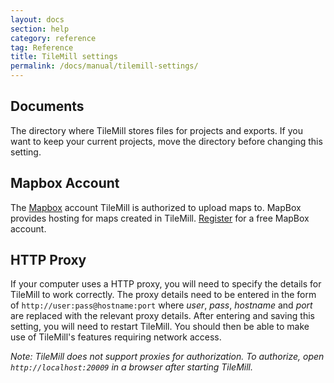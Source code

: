 ```yaml
---
layout: docs
section: help
category: reference
tag: Reference
title: TileMill settings
permalink: /docs/manual/tilemill-settings/
---
```


## Documents

The directory where TileMill stores files for projects and exports. If you want to keep your current projects, move the directory before changing this setting.

## Mapbox Account

The [Mapbox](https://mapbox.com) account TileMill is authorized to upload maps to. MapBox provides hosting for maps created in TileMill. [Register](http://mapbox.com/plans/) for a free MapBox account.

## HTTP Proxy

If your computer uses a HTTP proxy, you will need to specify the details for TileMill to work correctly. The proxy details need to be entered in the form of `http://user:pass@hostname:port` where *user*, *pass*, *hostname* and *port* are replaced with the relevant proxy details. After entering and saving this setting, you will need to restart TileMill. You should then be able to make use of TileMill's features requiring network access.

*Note: TileMill does not support proxies for authorization. To authorize, open `http://localhost:20009` in a browser after starting TileMill.*
